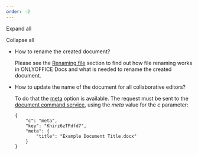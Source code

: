```yaml
---
order: -2
---
```


Expand all

Collapse all

* How to rename the created document?

  Please see the [Renaming file](/editors/rename) section to find out how file renaming works in ONLYOFFICE Docs and what is needed to rename the created document.

- How to update the name of the document for all collaborative editors?

  To do that the [meta](/editors/command/meta) option is available. The request must be sent to the [document command service](/editors/command), using the *meta* value for the *c* parameter:

  ```
  {
      "c": "meta",
      "key": "Khirz6zTPdfd7",
      "meta": {
          "title": "Example Document Title.docx"
      }
  }
  ```
